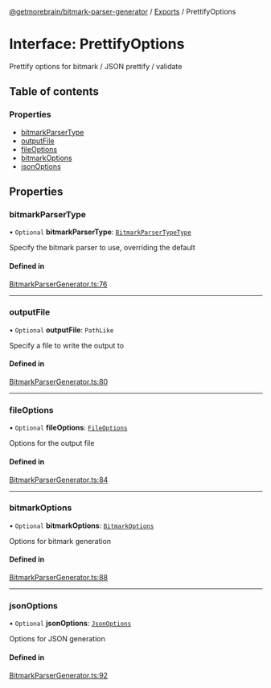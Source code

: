 [@getmorebrain/bitmark-parser-generator](../API.md) / [Exports](../modules.md) / PrettifyOptions

# Interface: PrettifyOptions

Prettify options for bitmark / JSON prettify / validate

## Table of contents

### Properties

- [bitmarkParserType](PrettifyOptions.md#bitmarkParserType)
- [outputFile](PrettifyOptions.md#outputFile)
- [fileOptions](PrettifyOptions.md#fileOptions)
- [bitmarkOptions](PrettifyOptions.md#bitmarkOptions)
- [jsonOptions](PrettifyOptions.md#jsonOptions)

## Properties

### bitmarkParserType

• `Optional` **bitmarkParserType**: [`BitmarkParserTypeType`](../modules.md#BitmarkParserTypeType)

Specify the bitmark parser to use, overriding the default

#### Defined in

[BitmarkParserGenerator.ts:76](https://github.com/getMoreBrain/bitmark-parser-generator/blob/9ddf9e2/src/BitmarkParserGenerator.ts#L76)

___

### outputFile

• `Optional` **outputFile**: `PathLike`

Specify a file to write the output to

#### Defined in

[BitmarkParserGenerator.ts:80](https://github.com/getMoreBrain/bitmark-parser-generator/blob/9ddf9e2/src/BitmarkParserGenerator.ts#L80)

___

### fileOptions

• `Optional` **fileOptions**: [`FileOptions`](FileOptions.md)

Options for the output file

#### Defined in

[BitmarkParserGenerator.ts:84](https://github.com/getMoreBrain/bitmark-parser-generator/blob/9ddf9e2/src/BitmarkParserGenerator.ts#L84)

___

### bitmarkOptions

• `Optional` **bitmarkOptions**: [`BitmarkOptions`](BitmarkOptions.md)

Options for bitmark generation

#### Defined in

[BitmarkParserGenerator.ts:88](https://github.com/getMoreBrain/bitmark-parser-generator/blob/9ddf9e2/src/BitmarkParserGenerator.ts#L88)

___

### jsonOptions

• `Optional` **jsonOptions**: [`JsonOptions`](JsonOptions.md)

Options for JSON generation

#### Defined in

[BitmarkParserGenerator.ts:92](https://github.com/getMoreBrain/bitmark-parser-generator/blob/9ddf9e2/src/BitmarkParserGenerator.ts#L92)
